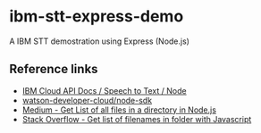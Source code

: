 # ibm-stt-express-demo
A IBM STT demostration using Express (Node.js)

## Reference links
* [IBM Cloud API Docs / Speech to Text / Node](https://cloud.ibm.com/apidocs/speech-to-text?code=node)
* [watson-developer-cloud/node-sdk](https://github.com/watson-developer-cloud/node-sdk/blob/master/examples/speech_to_text.v1.js)
* [Medium - Get List of all files in a directory in Node.js](https://medium.com/stackfame/get-list-of-all-files-in-a-directory-in-node-js-befd31677ec5)
* [Stack Overflow - Get list of filenames in folder with Javascript](https://stackoverflow.com/questions/31274329/get-list-of-filenames-in-folder-with-javascript)